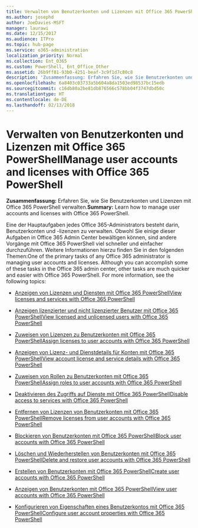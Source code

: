 ```yaml
---
title: Verwalten von Benutzerkonten und Lizenzen mit Office 365 PowerShell
ms.author: josephd
author: JoeDavies-MSFT
manager: laurawi
ms.date: 12/15/2017
ms.audience: ITPro
ms.topic: hub-page
ms.service: o365-administration
localization_priority: Normal
ms.collection: Ent_O365
ms.custom: PowerShell, Ent_Office_Other
ms.assetid: 26b9ff81-93b0-4251-beaf-3c9f1d7c80c8
description: 'Zusammenfassung: Erfahren Sie, wie Sie Benutzerkonten und Lizenzen mit Office 365 PowerShell verwalten.'
ms.openlocfilehash: 6a8403c03733a5b604a8da1503ed98537bc15edb
ms.sourcegitcommit: c16db80a2be81db876566c578bb04f3747dbd50c
ms.translationtype: HT
ms.contentlocale: de-DE
ms.lasthandoff: 02/13/2018
---
```

# <a name="manage-user-accounts-and-licenses-with-office-365-powershell"></a><span data-ttu-id="aad19-103">Verwalten von Benutzerkonten und Lizenzen mit Office 365 PowerShell</span><span class="sxs-lookup"><span data-stu-id="aad19-103">Manage user accounts and licenses with Office 365 PowerShell</span></span>

 <span data-ttu-id="aad19-104">**Zusammenfassung:** Erfahren Sie, wie Sie Benutzerkonten und Lizenzen mit Office 365 PowerShell verwalten.</span><span class="sxs-lookup"><span data-stu-id="aad19-104">**Summary:** Learn how to manage user accounts and licenses with Office 365 PowerShell.</span></span>
  
<span data-ttu-id="aad19-p101">Eine der Hauptaufgaben jedes Office 365-Administrators besteht darin, Benutzerkonten und -lizenzen zu verwalten. Obwohl Sie einige dieser Aufgaben in Office 365 Admin Center bewältigen können, sind andere Vorgänge mit Office 365 PowerShell viel schneller und einfacher durchzuführen. Weitere Informationen hierzu finden Sie in den folgenden Themen:</span><span class="sxs-lookup"><span data-stu-id="aad19-p101">One of the primary tasks of any Office 365 administrator is managing user accounts and licenses. Although you can accomplish some of these tasks in the Office 365 admin center, other tasks are much quicker and easier with Office 365 PowerShell. For more information, see the following topics:</span></span>
  
- [<span data-ttu-id="aad19-108">Anzeigen von Lizenzen und Diensten mit Office 365 PowerShell</span><span class="sxs-lookup"><span data-stu-id="aad19-108">View licenses and services with Office 365 PowerShell</span></span>](view-licenses-and-services-with-office-365-powershell.md)
    
- [<span data-ttu-id="aad19-109">Anzeigen lizenzierter und nicht lizenzierter Benutzer mit Office 365 PowerShell</span><span class="sxs-lookup"><span data-stu-id="aad19-109">View licensed and unlicensed users with Office 365 PowerShell</span></span>](view-licensed-and-unlicensed-users-with-office-365-powershell.md)
    
- [<span data-ttu-id="aad19-110">Zuweisen von Lizenzen zu Benutzerkonten mit Office 365 PowerShell</span><span class="sxs-lookup"><span data-stu-id="aad19-110">Assign licenses to user accounts with Office 365 PowerShell</span></span>](assign-licenses-to-user-accounts-with-office-365-powershell.md)
    
- [<span data-ttu-id="aad19-111">Anzeigen von Lizenz- und Dienstdetails für Konten mit Office 365 PowerShell</span><span class="sxs-lookup"><span data-stu-id="aad19-111">View account license and service details with Office 365 PowerShell</span></span>](view-account-license-and-service-details-with-office-365-powershell.md)
    
- [<span data-ttu-id="aad19-112">Zuweisen von Rollen zu Benutzerkonten mit Office 365 PowerShell</span><span class="sxs-lookup"><span data-stu-id="aad19-112">Assign roles to user accounts with Office 365 PowerShell</span></span>](assign-roles-to-user-accounts-with-office-365-powershell.md)
    
- [<span data-ttu-id="aad19-113">Deaktivieren des Zugriffs auf Dienste mit Office 365 PowerShell</span><span class="sxs-lookup"><span data-stu-id="aad19-113">Disable access to services with Office 365 PowerShell</span></span>](disable-access-to-services-with-office-365-powershell.md)
    
- [<span data-ttu-id="aad19-114">Entfernen von Lizenzen von Benutzerkonten mit Office 365 PowerShell</span><span class="sxs-lookup"><span data-stu-id="aad19-114">Remove licenses from user accounts with Office 365 PowerShell</span></span>](remove-licenses-from-user-accounts-with-office-365-powershell.md)
    
- [<span data-ttu-id="aad19-115">Blockieren von Benutzerkonten mit Office 365 PowerShell</span><span class="sxs-lookup"><span data-stu-id="aad19-115">Block user accounts with Office 365 PowerShell</span></span>](block-user-accounts-with-office-365-powershell.md)
    
- [<span data-ttu-id="aad19-116">Löschen und Wiederherstellen von Benutzerkonten mit Office 365 PowerShell</span><span class="sxs-lookup"><span data-stu-id="aad19-116">Delete and restore user accounts with Office 365 PowerShell</span></span>](delete-and-restore-user-accounts-with-office-365-powershell.md)
    
- [<span data-ttu-id="aad19-117">Erstellen von Benutzerkonten mit Office 365 PowerShell</span><span class="sxs-lookup"><span data-stu-id="aad19-117">Create user accounts with Office 365 PowerShell</span></span>](create-user-accounts-with-office-365-powershell.md)
    
- [<span data-ttu-id="aad19-118">Anzeigen von Benutzerkonten mit Office 365 PowerShell</span><span class="sxs-lookup"><span data-stu-id="aad19-118">View user accounts with Office 365 PowerShell</span></span>](view-user-accounts-with-office-365-powershell.md)
    
- [<span data-ttu-id="aad19-119">Konfigurieren von Eigenschaften eines Benutzerkontos mit Office 365 PowerShell</span><span class="sxs-lookup"><span data-stu-id="aad19-119">Configure user account properties with Office 365 PowerShell</span></span>](configure-user-account-properties-with-office-365-powershell.md)
    

